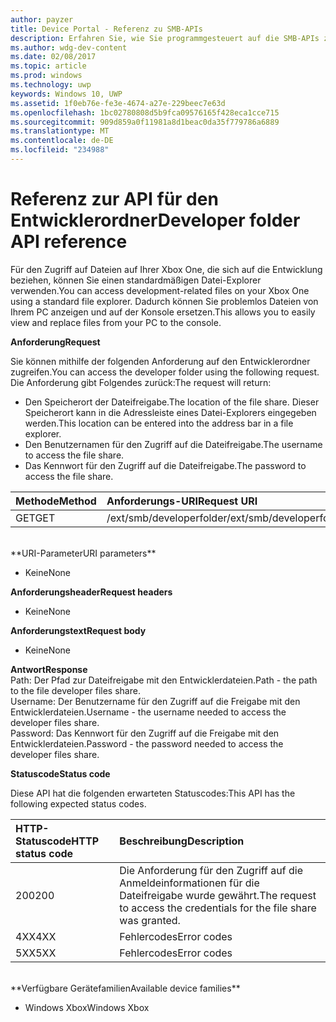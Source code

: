 ```yaml
---
author: payzer
title: Device Portal - Referenz zu SMB-APIs
description: Erfahren Sie, wie Sie programmgesteuert auf die SMB-APIs zugreifen.
ms.author: wdg-dev-content
ms.date: 02/08/2017
ms.topic: article
ms.prod: windows
ms.technology: uwp
keywords: Windows 10, UWP
ms.assetid: 1f0eb76e-fe3e-4674-a27e-229beec7e63d
ms.openlocfilehash: 1bc02780808d5b9fca09576165f428eca1cce715
ms.sourcegitcommit: 909d859a0f11981a8d1beac0da35f779786a6889
ms.translationtype: MT
ms.contentlocale: de-DE
ms.locfileid: "234988"
---
```

# <a name="developer-folder-api-reference"></a><span data-ttu-id="eadf3-104">Referenz zur API für den Entwicklerordner</span><span class="sxs-lookup"><span data-stu-id="eadf3-104">Developer folder API reference</span></span>   
<span data-ttu-id="eadf3-105">Für den Zugriff auf Dateien auf Ihrer Xbox One, die sich auf die Entwicklung beziehen, können Sie einen standardmäßigen Datei-Explorer verwenden.</span><span class="sxs-lookup"><span data-stu-id="eadf3-105">You can access development-related files on your Xbox One using a standard file explorer.</span></span> <span data-ttu-id="eadf3-106">Dadurch können Sie problemlos Dateien von Ihrem PC anzeigen und auf der Konsole ersetzen.</span><span class="sxs-lookup"><span data-stu-id="eadf3-106">This allows you to easily view and replace files from your PC to the console.</span></span>

**<span data-ttu-id="eadf3-107">Anforderung</span><span class="sxs-lookup"><span data-stu-id="eadf3-107">Request</span></span>**

<span data-ttu-id="eadf3-108">Sie können mithilfe der folgenden Anforderung auf den Entwicklerordner zugreifen.</span><span class="sxs-lookup"><span data-stu-id="eadf3-108">You can access the developer folder using the following request.</span></span> <span data-ttu-id="eadf3-109">Die Anforderung gibt Folgendes zurück:</span><span class="sxs-lookup"><span data-stu-id="eadf3-109">The request will return:</span></span>    
* <span data-ttu-id="eadf3-110">Den Speicherort der Dateifreigabe.</span><span class="sxs-lookup"><span data-stu-id="eadf3-110">The location of the file share.</span></span> <span data-ttu-id="eadf3-111">Dieser Speicherort kann in die Adressleiste eines Datei-Explorers eingegeben werden.</span><span class="sxs-lookup"><span data-stu-id="eadf3-111">This location can be entered into the address bar in a file explorer.</span></span>
* <span data-ttu-id="eadf3-112">Den Benutzernamen für den Zugriff auf die Dateifreigabe.</span><span class="sxs-lookup"><span data-stu-id="eadf3-112">The username to access the file share.</span></span>
* <span data-ttu-id="eadf3-113">Das Kennwort für den Zugriff auf die Dateifreigabe.</span><span class="sxs-lookup"><span data-stu-id="eadf3-113">The password to access the file share.</span></span>

<span data-ttu-id="eadf3-114">Methode</span><span class="sxs-lookup"><span data-stu-id="eadf3-114">Method</span></span>      | <span data-ttu-id="eadf3-115">Anforderungs-URI</span><span class="sxs-lookup"><span data-stu-id="eadf3-115">Request URI</span></span>
:------     | :-----
<span data-ttu-id="eadf3-116">GET</span><span class="sxs-lookup"><span data-stu-id="eadf3-116">GET</span></span> | <span data-ttu-id="eadf3-117">/ext/smb/developerfolder</span><span class="sxs-lookup"><span data-stu-id="eadf3-117">/ext/smb/developerfolder</span></span>
<br />
**<span data-ttu-id="eadf3-118">URI-Parameter</span><span class="sxs-lookup"><span data-stu-id="eadf3-118">URI parameters</span></span>**

- <span data-ttu-id="eadf3-119">Keine</span><span class="sxs-lookup"><span data-stu-id="eadf3-119">None</span></span>

**<span data-ttu-id="eadf3-120">Anforderungsheader</span><span class="sxs-lookup"><span data-stu-id="eadf3-120">Request headers</span></span>**

- <span data-ttu-id="eadf3-121">Keine</span><span class="sxs-lookup"><span data-stu-id="eadf3-121">None</span></span>

**<span data-ttu-id="eadf3-122">Anforderungstext</span><span class="sxs-lookup"><span data-stu-id="eadf3-122">Request body</span></span>**

- <span data-ttu-id="eadf3-123">Keine</span><span class="sxs-lookup"><span data-stu-id="eadf3-123">None</span></span>

**<span data-ttu-id="eadf3-124">Antwort</span><span class="sxs-lookup"><span data-stu-id="eadf3-124">Response</span></span>**   
<span data-ttu-id="eadf3-125">Path: Der Pfad zur Dateifreigabe mit den Entwicklerdateien.</span><span class="sxs-lookup"><span data-stu-id="eadf3-125">Path - the path to the file developer files share.</span></span>   
<span data-ttu-id="eadf3-126">Username: Der Benutzername für den Zugriff auf die Freigabe mit den Entwicklerdateien.</span><span class="sxs-lookup"><span data-stu-id="eadf3-126">Username - the username needed to access the developer files share.</span></span>   
<span data-ttu-id="eadf3-127">Password: Das Kennwort für den Zugriff auf die Freigabe mit den Entwicklerdateien.</span><span class="sxs-lookup"><span data-stu-id="eadf3-127">Password - the password needed to access the developer files share.</span></span>   

**<span data-ttu-id="eadf3-128">Statuscode</span><span class="sxs-lookup"><span data-stu-id="eadf3-128">Status code</span></span>**

<span data-ttu-id="eadf3-129">Diese API hat die folgenden erwarteten Statuscodes:</span><span class="sxs-lookup"><span data-stu-id="eadf3-129">This API has the following expected status codes.</span></span>

<span data-ttu-id="eadf3-130">HTTP-Statuscode</span><span class="sxs-lookup"><span data-stu-id="eadf3-130">HTTP status code</span></span>      | <span data-ttu-id="eadf3-131">Beschreibung</span><span class="sxs-lookup"><span data-stu-id="eadf3-131">Description</span></span>
:------     | :-----
<span data-ttu-id="eadf3-132">200</span><span class="sxs-lookup"><span data-stu-id="eadf3-132">200</span></span> | <span data-ttu-id="eadf3-133">Die Anforderung für den Zugriff auf die Anmeldeinformationen für die Dateifreigabe wurde gewährt.</span><span class="sxs-lookup"><span data-stu-id="eadf3-133">The request to access the credentials for the file share was granted.</span></span>
<span data-ttu-id="eadf3-134">4XX</span><span class="sxs-lookup"><span data-stu-id="eadf3-134">4XX</span></span> | <span data-ttu-id="eadf3-135">Fehlercodes</span><span class="sxs-lookup"><span data-stu-id="eadf3-135">Error codes</span></span>
<span data-ttu-id="eadf3-136">5XX</span><span class="sxs-lookup"><span data-stu-id="eadf3-136">5XX</span></span> | <span data-ttu-id="eadf3-137">Fehlercodes</span><span class="sxs-lookup"><span data-stu-id="eadf3-137">Error codes</span></span>
<br />
**<span data-ttu-id="eadf3-138">Verfügbare Gerätefamilien</span><span class="sxs-lookup"><span data-stu-id="eadf3-138">Available device families</span></span>**

* <span data-ttu-id="eadf3-139">Windows Xbox</span><span class="sxs-lookup"><span data-stu-id="eadf3-139">Windows Xbox</span></span>
